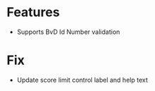# Features
- Supports BvD Id Number validation

# Fix
- Update score limit control label and help text
